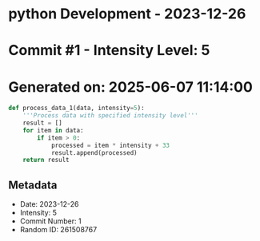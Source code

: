 ﻿# python Development - 2023-12-26
# Commit #1 - Intensity Level: 5
# Generated on: 2025-06-07 11:14:00
```python
def process_data_1(data, intensity=5):
    '''Process data with specified intensity level'''
    result = []
    for item in data:
        if item > 0:
            processed = item * intensity + 33
            result.append(processed)
    return result
```
## Metadata
- Date: 2023-12-26
- Intensity: 5
- Commit Number: 1
- Random ID: 261508767
